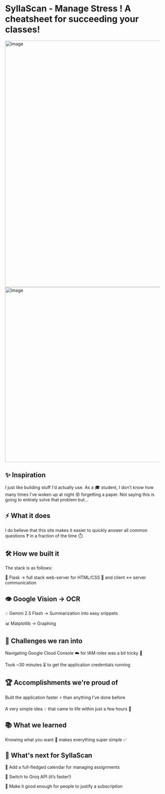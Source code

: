# SyllaScan - Manage Stress ! A cheatsheet for succeeding your classes!

<img width=865 height=799 alt=Image src=https://github.com/user-attachments/assets/3388d497-6475-4ea4-ae47-e07474c89cb0 />

<img width=865 height=568 alt=Image src=https://github.com/user-attachments/assets/760d126e-6311-46e0-b675-483a0556940a />

## ✨ Inspiration

I just like building stuff I'd actually use. As a 🎓 student, I don't know how many times I've woken up at night 😵 forgetting a paper.
Not saying this is going to entirely solve that problem but...

## ⚡ What it does

I do believe that this site makes it easier to quickly answer all common questions ❓ in a fraction of the time ⏱️.

## 🛠️ How we built it

The stack is as follows:

🐍 Flask → full stack web-server for HTML/CSS 🎨 and client ↔️ server communication

## 👁️ Google Vision → OCR

💡 Gemini 2.5 Flash → Summarization into easy snippets

📊 Matplotlib → Graphing

## 🚧 Challenges we ran into

Navigating Google Cloud Console ☁️ for IAM roles was a bit tricky 🧩

Took ~30 minutes ⏳ to get the application credentials running

## 🏆 Accomplishments we're proud of

Built the application faster ⚡ than anything I’ve done before

A very simple idea 💡 that came to life within just a few hours 🚀

## 📚 What we learned

Knowing what you want 🎯 makes everything super simple ✅

## 🔮 What's next for SyllaScan

📅 Add a full-fledged calendar for managing assignments

🚀 Switch to Groq API (it’s faster!)

💸 Make it good enough for people to justify a subscription
